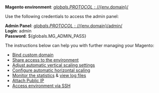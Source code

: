 **Magento environment**: [${globals.PROTOCOL}://${env.domain}/](${globals.PROTOCOL}://${env.domain}/)  

Use the following credentials to access the admin panel:   

**Admin Panel**: [${globals.PROTOCOL}://${env.domain}/admin/](${globals.PROTOCOL}://${env.domain}/admin/)  
**Login**: admin  
**Password**: ${globals.MG_ADMIN_PASS}  

The instructions below can help you with further managing your Magento:   

* [Bind custom domain](https://docs.jelastic.com/custom-domain-via-cname)   
* [Share access to the environment](http://docs.jelastic.com/share-environment)   
* [Adjust automatic vertical scaling settings](http://docs.jelastic.com/automatic-vertical-scaling)   
* [Configure automatic horizontal scaling](http://docs.jelastic.com/automatic-horizontal-scaling)   
* [Monitor the statistics](http://docs.jelastic.com/view-app-statistics) & [view log files](https://docs.jelastic.com/view-log-files)   
* [Attach Public IP](https://docs.jelastic.com/public-ip)   
* [Access environment via SSH](https://docs.jelastic.com/ssh-access)   
